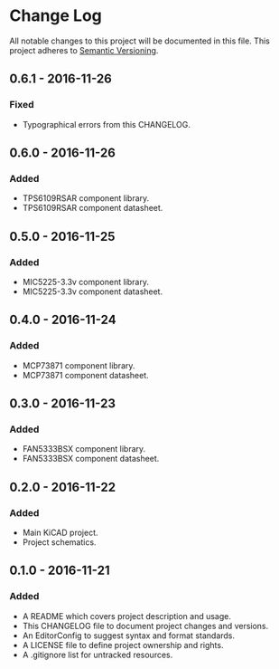# Change Log

All notable changes to this project will be documented in this file. This
project adheres to [Semantic Versioning](http://semver.org).

## 0.6.1 - 2016-11-26

### Fixed

  - Typographical errors from this CHANGELOG.

## 0.6.0 - 2016-11-26

### Added

  - TPS6109RSAR component library.
  - TPS6109RSAR component datasheet.

## 0.5.0 - 2016-11-25

### Added

  - MIC5225-3.3v component library.
  - MIC5225-3.3v component datasheet.

## 0.4.0 - 2016-11-24

### Added

  - MCP73871 component library.
  - MCP73871 component datasheet.

## 0.3.0 - 2016-11-23

### Added

  - FAN5333BSX component library.
  - FAN5333BSX component datasheet.

## 0.2.0 - 2016-11-22

### Added

  - Main KiCAD project.
  - Project schematics.

## 0.1.0 - 2016-11-21

### Added

  - A README which covers project description and usage.
  - This CHANGELOG file to document project changes and versions.
  - An EditorConfig to suggest syntax and format standards.
  - A LICENSE file to define project ownership and rights.
  - A .gitignore list for untracked resources.
